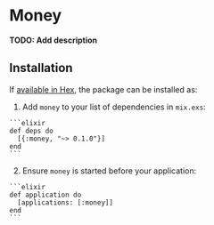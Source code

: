 # Money

**TODO: Add description**

## Installation

If [available in Hex](https://hex.pm/docs/publish), the package can be installed as:

  1. Add `money` to your list of dependencies in `mix.exs`:

    ```elixir
    def deps do
      [{:money, "~> 0.1.0"}]
    end
    ```

  2. Ensure `money` is started before your application:

    ```elixir
    def application do
      [applications: [:money]]
    end
    ```

